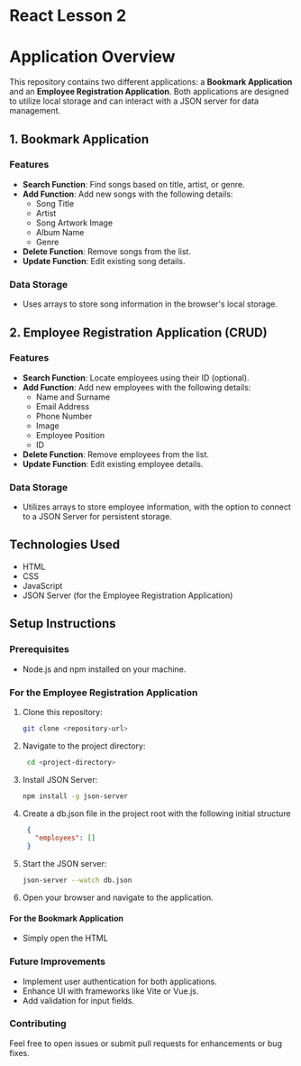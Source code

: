# React Lesson 2

# Application Overview

This repository contains two different applications: a **Bookmark Application** and an **Employee Registration Application**. Both applications are designed to utilize local storage and can interact with a JSON server for data management.

## 1. Bookmark Application

### Features
- **Search Function**: Find songs based on title, artist, or genre.
- **Add Function**: Add new songs with the following details:
  - Song Title
  - Artist
  - Song Artwork Image
  - Album Name
  - Genre
- **Delete Function**: Remove songs from the list.
- **Update Function**: Edit existing song details.

### Data Storage
- Uses arrays to store song information in the browser's local storage.

## 2. Employee Registration Application (CRUD)

### Features
- **Search Function**: Locate employees using their ID (optional).
- **Add Function**: Add new employees with the following details:
  - Name and Surname
  - Email Address
  - Phone Number
  - Image
  - Employee Position
  - ID
- **Delete Function**: Remove employees from the list.
- **Update Function**: Edit existing employee details.

### Data Storage
- Utilizes arrays to store employee information, with the option to connect to a JSON Server for persistent storage.

## Technologies Used
- HTML
- CSS
- JavaScript
- JSON Server (for the Employee Registration Application)

## Setup Instructions

### Prerequisites
- Node.js and npm installed on your machine.

### For the Employee Registration Application
1. Clone this repository:
   ```bash
   git clone <repository-url>
2. Navigate to the project directory:
   ```bash
    cd <project-directory>
3. Install JSON Server:
   ```bash
   npm install -g json-server
4. Create a db.json file in the project root with the following initial structure
   ```json
    {
      "employees": []
    }
5. Start the JSON server:
   ```bash
   json-server --watch db.json
6. Open your browser and navigate to the application.

#### For the Bookmark Application
* Simply open the HTML

### Future Improvements
- Implement user authentication for both applications.
- Enhance UI with frameworks like Vite or Vue.js.
- Add validation for input fields.

### Contributing
Feel free to open issues or submit pull requests for enhancements or bug fixes.
